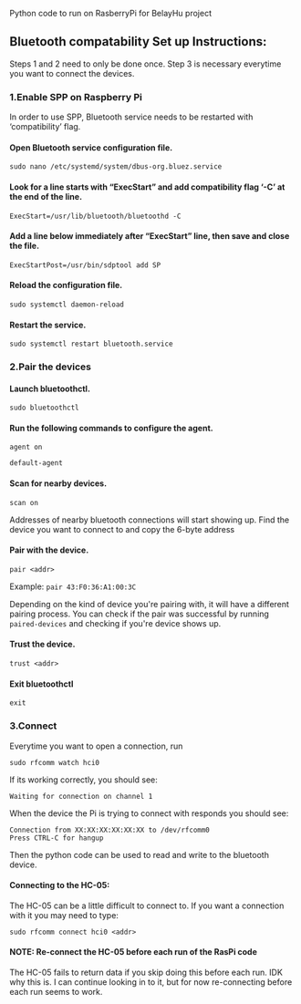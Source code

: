 Python code to run on RasberryPi for BelayHu project



## Bluetooth compatability Set up Instructions:

Steps 1 and 2 need to only be done once. Step 3 is necessary everytime you want to connect the devices.

###  1.Enable SPP on Raspberry Pi
In order to use SPP, Bluetooth service needs to be restarted with ‘compatibility’ flag.

####  Open Bluetooth service configuration file.

`sudo nano /etc/systemd/system/dbus-org.bluez.service`
####  Look for a line starts with “ExecStart” and add compatibility flag ‘-C’ at the end of the line.

`ExecStart=/usr/lib/bluetooth/bluetoothd -C`
####  Add a line below immediately after “ExecStart” line, then save and close the file.

`ExecStartPost=/usr/bin/sdptool add SP`
####  Reload the configuration file.

`sudo systemctl daemon-reload`
####  Restart the service.

`sudo systemctl restart bluetooth.service`

###  2.Pair the devices

####  Launch bluetoothctl.

`sudo bluetoothctl`
####  Run the following commands to configure the agent.
`agent on`

`default-agent`

####  Scan for nearby devices.
`scan on`

Addresses of nearby bluetooth connections will start showing up.
Find the device you want to connect to and copy the 6-byte address

####  Pair with the device.
`pair <addr>`

Example: `pair 43:F0:36:A1:00:3C`

Depending on the kind of device you're pairing with, it will have a different pairing process. You can check if the pair was successful by running `paired-devices` and checking if you're device shows up.

####  Trust the device.
`trust <addr>`

####  Exit bluetoothctl
`exit`


###  3.Connect
Everytime you want to open a connection, run

`sudo rfcomm watch hci0`

If its working correctly, you should see:

`Waiting for connection on channel 1`

When the device the Pi is trying to connect with responds you should see:
```
Connection from XX:XX:XX:XX:XX:XX to /dev/rfcomm0
Press CTRL-C for hangup
```

Then the python code can be used to read and write to the bluetooth device.

#### Connecting to the HC-05:

The HC-05 can be a little difficult to connect to. If you want a connection with it you may need to type:

`sudo rfcomm connect hci0 <addr>`

#### NOTE: Re-connect the HC-05 before each run of the RasPi code
The HC-05 fails to return data if you skip doing this before each run. IDK why this is. I can continue looking in to it, but for now re-connecting before each run seems to work. 
